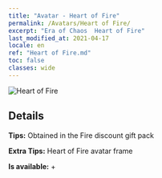 ```yaml
---
title: "Avatar - Heart of Fire"
permalink: /Avatars/Heart of Fire/
excerpt: "Era of Chaos  Heart of Fire"
last_modified_at: 2021-04-17
locale: en
ref: "Heart of Fire.md"
toc: false
classes: wide
---
```

 ![Heart of Fire](/images/a/avatarFrame_23.png)

## Details

 **Tips:** Obtained in the Fire discount gift pack 

 **Extra Tips:** Heart of Fire avatar frame 

 **Is available:**  + 

